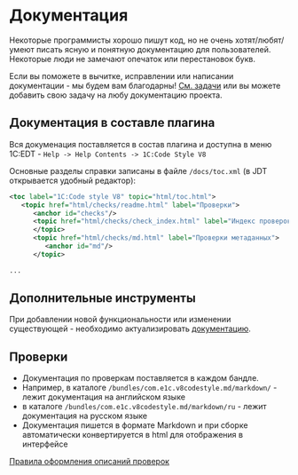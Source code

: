 # Документация

Некоторые программисты хорошо пишут код, но не очень хотят/любят/умеют писать ясную и понятную документацию для пользователей.
Некоторые люди не замечают опечаток или перестановок букв.

Если вы поможете в вычитке, исправлении или написании документации - мы будем вам благодарны! 
[См. задачи](https://github.com/1C-Company/v8-code-style/labels/documentation) или вы можете добавить свою задачу на любу документацию проекта.

## Документация в составле плагина

Вся докуменация поставляется в состав плагина и доступна в меню 1C:EDT - `Help -> Help Contents -> 1C:Code Style V8`

Основные разделы справки записаны в файле `/docs/toc.xml` (в JDT открывается удобный редактор):

```xml
<toc label="1C:Code style V8" topic="html/toc.html">
   <topic href="html/checks/readme.html" label="Проверки">
      <anchor id="checks"/>
      <topic href="html/checks/check_index.html" label="Индекс проверок">
      </topic>
      <topic href="html/checks/md.html" label="Проверки метаданных">
         <anchor id="md"/>
      </topic>

...

```

## Дополнительные инструменты

При добавлении новой функциональности или изменении существующей - необходимо актуализировать [документацию](/docs/tools/).

## Проверки

- Документация по проверкам поставляется в каждом бандле.
- Например, в каталоге `/bundles/com.e1c.v8codestyle.md/markdown/` - лежит документация на английском языке
- в каталоге `/bundles/com.e1c.v8codestyle.md/markdown/ru` - лежит документация на русском языке
- Документация пишется в формате Markdown и при сборке автоматически конвертируется в html для отображения в интерфейсе

[Правила оформления описаний проверок](check_description.md)
